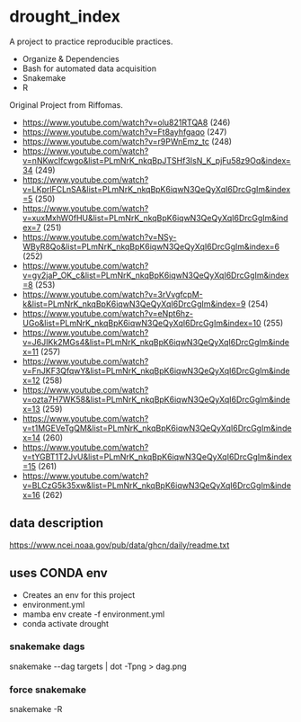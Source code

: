 # drought_index
A project to practice reproducible practices.
* Organize & Dependencies
* Bash for automated data acquisition
* Snakemake
* R

Original Project from Riffomas.

* https://www.youtube.com/watch?v=olu821RTQA8 (246)
* https://www.youtube.com/watch?v=Ft8ayhfgaqo (247)
* https://www.youtube.com/watch?v=r9PWnEmz_tc (248)
* https://www.youtube.com/watch?v=nNKwcIfcwgo&list=PLmNrK_nkqBpJTSHf3IsN_K_pjFu58z9Oq&index=34 (249)
* https://www.youtube.com/watch?v=LKprlFCLnSA&list=PLmNrK_nkqBpK6iqwN3QeQyXqI6DrcGgIm&index=5 (250)
* https://www.youtube.com/watch?v=xuxMxhW0fHU&list=PLmNrK_nkqBpK6iqwN3QeQyXqI6DrcGgIm&index=7 (251)
* https://www.youtube.com/watch?v=NSy-WByR8Qo&list=PLmNrK_nkqBpK6iqwN3QeQyXqI6DrcGgIm&index=6 (252)
* https://www.youtube.com/watch?v=gy2jaP_OK_c&list=PLmNrK_nkqBpK6iqwN3QeQyXqI6DrcGgIm&index=8 (253)
* https://www.youtube.com/watch?v=3rVvgfcpM-k&list=PLmNrK_nkqBpK6iqwN3QeQyXqI6DrcGgIm&index=9 (254)
* https://www.youtube.com/watch?v=eNpt6hz-UGo&list=PLmNrK_nkqBpK6iqwN3QeQyXqI6DrcGgIm&index=10 (255)
* https://www.youtube.com/watch?v=J6JIKk2MGs4&list=PLmNrK_nkqBpK6iqwN3QeQyXqI6DrcGgIm&index=11 (257)
* https://www.youtube.com/watch?v=FnJKF3QfqwY&list=PLmNrK_nkqBpK6iqwN3QeQyXqI6DrcGgIm&index=12 (258)
* https://www.youtube.com/watch?v=ozta7H7WK58&list=PLmNrK_nkqBpK6iqwN3QeQyXqI6DrcGgIm&index=13 (259)
* https://www.youtube.com/watch?v=t1MGEVeTgQM&list=PLmNrK_nkqBpK6iqwN3QeQyXqI6DrcGgIm&index=14 (260)
* https://www.youtube.com/watch?v=tYGBT1T2JvU&list=PLmNrK_nkqBpK6iqwN3QeQyXqI6DrcGgIm&index=15 (261)
* https://www.youtube.com/watch?v=BLCzG5k35xw&list=PLmNrK_nkqBpK6iqwN3QeQyXqI6DrcGgIm&index=16 (262)

## data description
https://www.ncei.noaa.gov/pub/data/ghcn/daily/readme.txt


## uses CONDA env
* Creates an env for this project
* environment.yml
* mamba env create -f environment.yml
* conda activate drought

### snakemake dags
snakemake --dag targets | dot -Tpng > dag.png
### force snakemake
snakemake -R <rules>